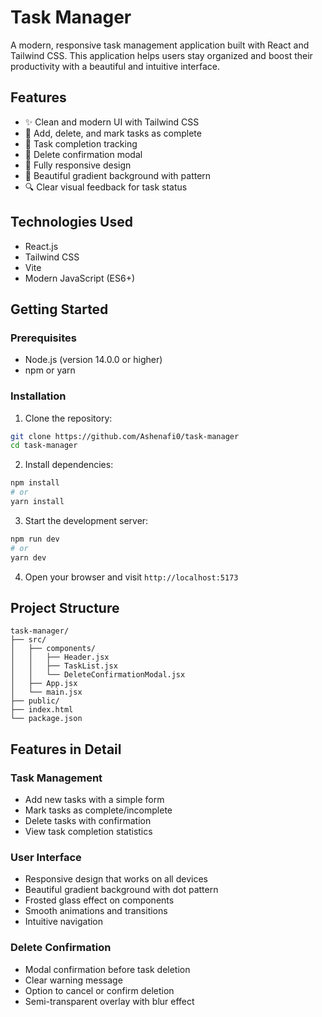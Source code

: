 # Task Manager

A modern, responsive task management application built with React and Tailwind CSS. This application helps users stay organized and boost their productivity with a beautiful and intuitive interface.

## Features

- ✨ Clean and modern UI with Tailwind CSS
- 📝 Add, delete, and mark tasks as complete
- 🎯 Task completion tracking
- 🚫 Delete confirmation modal
- 📱 Fully responsive design
- 🎨 Beautiful gradient background with pattern
- 🔍 Clear visual feedback for task status

## Technologies Used

- React.js
- Tailwind CSS
- Vite
- Modern JavaScript (ES6+)

## Getting Started

### Prerequisites

- Node.js (version 14.0.0 or higher)
- npm or yarn

### Installation

1. Clone the repository:
```bash
git clone https://github.com/Ashenafi0/task-manager
cd task-manager
```

2. Install dependencies:
```bash
npm install
# or
yarn install
```

3. Start the development server:
```bash
npm run dev
# or
yarn dev
```

4. Open your browser and visit `http://localhost:5173`

## Project Structure

```
task-manager/
├── src/
│   ├── components/
│   │   ├── Header.jsx
│   │   ├── TaskList.jsx
│   │   └── DeleteConfirmationModal.jsx
│   ├── App.jsx
│   └── main.jsx
├── public/
├── index.html
└── package.json
```

## Features in Detail

### Task Management
- Add new tasks with a simple form
- Mark tasks as complete/incomplete
- Delete tasks with confirmation
- View task completion statistics

### User Interface
- Responsive design that works on all devices
- Beautiful gradient background with dot pattern
- Frosted glass effect on components
- Smooth animations and transitions
- Intuitive navigation

### Delete Confirmation
- Modal confirmation before task deletion
- Clear warning message
- Option to cancel or confirm deletion
- Semi-transparent overlay with blur effect




